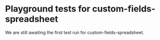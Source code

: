 # Playground tests for custom-fields-spreadsheet
We are still awaiting the first test run for custom-fields-spreadsheet.
